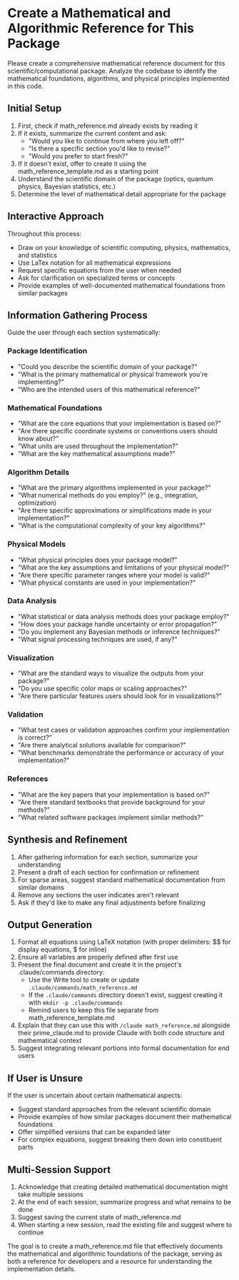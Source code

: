 # Create a Mathematical and Algorithmic Reference for This Package

Please create a comprehensive mathematical reference document for this scientific/computational package. Analyze the codebase to identify the mathematical foundations, algorithms, and physical principles implemented in this code.

## Initial Setup

1. First, check if math_reference.md already exists by reading it
2. If it exists, summarize the current content and ask:
   - "Would you like to continue from where you left off?"
   - "Is there a specific section you'd like to revise?"
   - "Would you prefer to start fresh?"
3. If it doesn't exist, offer to create it using the math_reference_template.md as a starting point
4. Understand the scientific domain of the package (optics, quantum physics, Bayesian statistics, etc.)
5. Determine the level of mathematical detail appropriate for the package

## Interactive Approach

Throughout this process:
- Draw on your knowledge of scientific computing, physics, mathematics, and statistics
- Use LaTex notation for all mathematical expressions
- Request specific equations from the user when needed
- Ask for clarification on specialized terms or concepts
- Provide examples of well-documented mathematical foundations from similar packages

## Information Gathering Process

Guide the user through each section systematically:

### Package Identification
- "Could you describe the scientific domain of your package?"
- "What is the primary mathematical or physical framework you're implementing?"
- "Who are the intended users of this mathematical reference?"

### Mathematical Foundations
- "What are the core equations that your implementation is based on?"
- "Are there specific coordinate systems or conventions users should know about?"
- "What units are used throughout the implementation?"
- "What are the key mathematical assumptions made?"

### Algorithm Details
- "What are the primary algorithms implemented in your package?"
- "What numerical methods do you employ?" (e.g., integration, optimization)
- "Are there specific approximations or simplifications made in your implementation?"
- "What is the computational complexity of your key algorithms?"

### Physical Models
- "What physical principles does your package model?"
- "What are the key assumptions and limitations of your physical model?"
- "Are there specific parameter ranges where your model is valid?"
- "What physical constants are used in your implementation?"

### Data Analysis
- "What statistical or data analysis methods does your package employ?"
- "How does your package handle uncertainty or error propagation?"
- "Do you implement any Bayesian methods or inference techniques?"
- "What signal processing techniques are used, if any?"

### Visualization
- "What are the standard ways to visualize the outputs from your package?"
- "Do you use specific color maps or scaling approaches?"
- "Are there particular features users should look for in visualizations?"

### Validation
- "What test cases or validation approaches confirm your implementation is correct?"
- "Are there analytical solutions available for comparison?"
- "What benchmarks demonstrate the performance or accuracy of your implementation?"

### References
- "What are the key papers that your implementation is based on?"
- "Are there standard textbooks that provide background for your methods?"
- "What related software packages implement similar methods?"

## Synthesis and Refinement

1. After gathering information for each section, summarize your understanding
2. Present a draft of each section for confirmation or refinement
3. For sparse areas, suggest standard mathematical documentation from similar domains
4. Remove any sections the user indicates aren't relevant
5. Ask if they'd like to make any final adjustments before finalizing

## Output Generation

1. Format all equations using LaTeX notation (with proper delimiters: $$ for display equations, $ for inline)
2. Ensure all variables are properly defined after first use
3. Present the final document and create it in the project's .claude/commands directory:
   - Use the Write tool to create or update `.claude/commands/math_reference.md`
   - If the `.claude/commands` directory doesn't exist, suggest creating it with `mkdir -p .claude/commands`
   - Remind users to keep this file separate from math_reference_template.md
4. Explain that they can use this with `/claude math_reference.md` alongside their prime_claude.md to provide Claude with both code structure and mathematical context
5. Suggest integrating relevant portions into formal documentation for end users

## If User is Unsure

If the user is uncertain about certain mathematical aspects:
- Suggest standard approaches from the relevant scientific domain
- Provide examples of how similar packages document their mathematical foundations
- Offer simplified versions that can be expanded later
- For complex equations, suggest breaking them down into constituent parts

## Multi-Session Support

1. Acknowledge that creating detailed mathematical documentation might take multiple sessions
2. At the end of each session, summarize progress and what remains to be done
3. Suggest saving the current state of math_reference.md
4. When starting a new session, read the existing file and suggest where to continue

The goal is to create a math_reference.md file that effectively documents the mathematical and algorithmic foundations of the package, serving as both a reference for developers and a resource for understanding the implementation details.